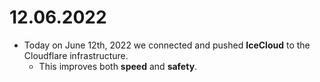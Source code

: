 # 12.06.2022
  - Today on June 12th, 2022 we connected and pushed **IceCloud** to the Cloudflare infrastructure.
     - This improves both **speed** and **safety**.
